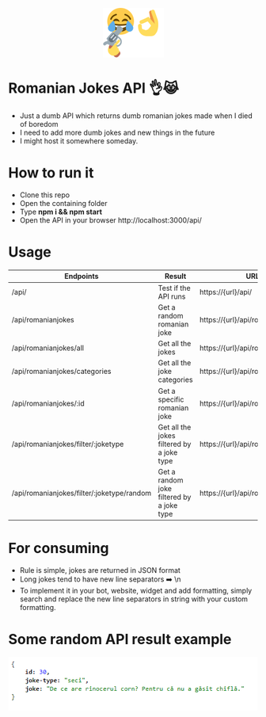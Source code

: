 <p align="center">
  <img src="https://raw.githubusercontent.com/tutyamxx/Romanian-Jokes-API/master/joke.png" widht="100" height="100"><br/>
</p>

# Romanian Jokes API 👌😹 
 * Just a dumb API which returns dumb romanian jokes made when I died of boredom
 * I need to add more dumb jokes and new things in the future
 * I might host it somewhere someday.

# How to run it
* Clone this repo
* Open the containing folder
* Type **npm i && npm start**
* Open the API in your browser http://localhost:3000/api/

# Usage

Endpoints | Result | URL Usage Example |
---------- | --- | ------------ |
/api/ | Test if the API runs | https://{url}/api/ |
/api/romanianjokes | Get a random romanian joke | https://{url}/api/romanianjokes |
/api/romanianjokes/all | Get all the jokes | https://{url}/api/romanianjokes/all |
/api/romanianjokes/categories | Get all the joke categories | https://{url}/api/romanianjokes/categories |
/api/romanianjokes/:id | Get a specific romanian joke | https://{url}/api/romanianjokes/30 |
/api/romanianjokes/filter/:joketype | Get all the jokes filtered by a joke type | https://{url}/api/romanianjokes/filter/seci |
/api/romanianjokes/filter/:joketype/random | Get a random joke filtered by a joke type | https://{url}/api/romanianjokes/filter/seci/random |

# For consuming

* Rule is simple, jokes are returned in JSON format
* Long jokes tend to have new line separators ➡️ \\n
* To implement it in your bot, website, widget and add formatting, simply search and replace the new line separators in string with your custom formatting.

# Some random API result example

![Example result](https://github.com/tutyamxx/Romanian-Jokes-API/blob/master/randomjokeresult.PNG)
